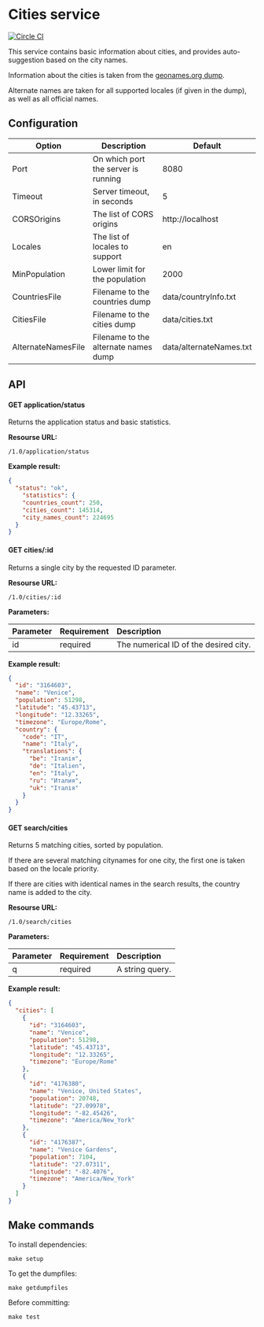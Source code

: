 # Cities service

[![Circle CI](https://circleci.com/gh/lebedev-yury/cities.svg?style=svg&circle-token=025787958f4452dd681fc6bcab3c52fe66a79598)](https://circleci.com/gh/lebedev-yury/cities)

This service contains basic information about cities, and provides
auto-suggestion based on the city names.

Information about the cities is taken from the [geonames.org dump](http://download.geonames.org/export/dump/).

Alternate names are taken for all supported locales (if given in the
dump), as well as all official names.

## Configuration

| Option             | Description                          | Default                 |
|--------------------|--------------------------------------|-------------------------|
| Port               | On which port the server is running  | 8080                    |
| Timeout            | Server timeout, in seconds           | 5                       |
| CORSOrigins        | The list of CORS origins             | http://localhost        |
| Locales            | The list of locales to support       | en                      |
| MinPopulation      | Lower limit for the population       | 2000                    |
| CountriesFile      | Filename to the countries dump       | data/countryInfo.txt    |
| CitiesFile         | Filename to the cities dump          | data/cities.txt         |
| AlternateNamesFile | Filename to the alternate names dump | data/alternateNames.txt |

## API

#### GET application/status

Returns the application status and basic statistics.

**Resourse URL:**

`/1.0/application/status`

**Example result:**

```json
{
  "status": "ok",
    "statistics": {
    "countries_count": 250,
    "cities_count": 145314,
    "city_names_count": 224695
  }
}
```

#### GET cities/:id

Returns a single city by the requested ID parameter.

**Resourse URL:**

`/1.0/cities/:id`

**Parameters:**

| Parameter | Requirement | Description |
| :--- | :--- | :--- |
| id | required | The numerical ID of the desired city.

**Example result:**

```json
{
  "id": "3164603",
  "name": "Venice",
  "population": 51298,
  "latitude": "45.43713",
  "longitude": "12.33265",
  "timezone": "Europe/Rome",
  "country": {
    "code": "IT",
    "name": "Italy",
    "translations": {
      "be": "Італія",
      "de": "Italien",
      "en": "Italy",
      "ru": "Италия",
      "uk": "Італія"
    }
  }
}
```

#### GET search/cities

Returns 5 matching cities, sorted by population.

If there are several matching citynames for one city, the first one is
taken based on the locale priority.

If there are cities with identical names in the search results, the
country name is added to the city.

**Resourse URL:**

`/1.0/search/cities`

**Parameters:**

| Parameter | Requirement | Description |
| :--- | :--- | :--- |
| q | required | A string query.

**Example result:**

```json
{
  "cities": [
    {
      "id": "3164603",
      "name": "Venice",
      "population": 51298,
      "latitude": "45.43713",
      "longitude": "12.33265",
      "timezone": "Europe/Rome"
    },
    {
      "id": "4176380",
      "name": "Venice, United States",
      "population": 20748,
      "latitude": "27.09978",
      "longitude": "-82.45426",
      "timezone": "America/New_York"
    },
    {
      "id": "4176387",
      "name": "Venice Gardens",
      "population": 7104,
      "latitude": "27.07311",
      "longitude": "-82.4076",
      "timezone": "America/New_York"
    }
  ]
}
```

## Make commands

To install dependencies:

```
make setup
```

To get the dumpfiles:

```
make getdumpfiles
```

Before committing:

```
make test
```
